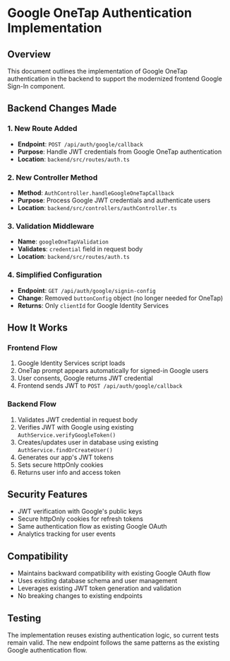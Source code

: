 # Google OneTap Authentication Implementation

## Overview

This document outlines the implementation of Google OneTap authentication in the backend to support the modernized frontend Google Sign-In component.

## Backend Changes Made

### 1. New Route Added

- **Endpoint**: `POST /api/auth/google/callback`
- **Purpose**: Handle JWT credentials from Google OneTap authentication
- **Location**: `backend/src/routes/auth.ts`

### 2. New Controller Method

- **Method**: `AuthController.handleGoogleOneTapCallback`
- **Purpose**: Process Google JWT credentials and authenticate users
- **Location**: `backend/src/controllers/authController.ts`

### 3. Validation Middleware

- **Name**: `googleOneTapValidation`
- **Validates**: `credential` field in request body
- **Location**: `backend/src/routes/auth.ts`

### 4. Simplified Configuration

- **Endpoint**: `GET /api/auth/google/signin-config`
- **Change**: Removed `buttonConfig` object (no longer needed for OneTap)
- **Returns**: Only `clientId` for Google Identity Services

## How It Works

### Frontend Flow

1. Google Identity Services script loads
2. OneTap prompt appears automatically for signed-in Google users
3. User consents, Google returns JWT credential
4. Frontend sends JWT to `POST /api/auth/google/callback`

### Backend Flow

1. Validates JWT credential in request body
2. Verifies JWT with Google using existing `AuthService.verifyGoogleToken()`
3. Creates/updates user in database using existing `AuthService.findOrCreateUser()`
4. Generates our app's JWT tokens
5. Sets secure httpOnly cookies
6. Returns user info and access token

## Security Features

- JWT verification with Google's public keys
- Secure httpOnly cookies for refresh tokens
- Same authentication flow as existing Google OAuth
- Analytics tracking for user events

## Compatibility

- Maintains backward compatibility with existing Google OAuth flow
- Uses existing database schema and user management
- Leverages existing JWT token generation and validation
- No breaking changes to existing endpoints

## Testing

The implementation reuses existing authentication logic, so current tests remain valid. The new endpoint follows the same patterns as the existing Google authentication flow.
